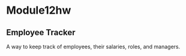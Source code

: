 # Module12hw
## Employee Tracker

A way to keep track of employees, their salaries, roles, and managers.

